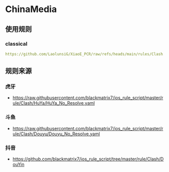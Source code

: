 # ChinaMedia

## 使用规则
### classical
```yaml
https://github.com/LaolunsiG/XiaoE_PCR/raw/refs/heads/main/rules/Clash.Meta/ChinaMedia/ChinaMedia-Classical.yaml
```

## 规则来源

### 虎牙
- https://raw.githubusercontent.com/blackmatrix7/ios_rule_script/master/rule/Clash/HuYa/HuYa_No_Resolve.yaml

### 斗鱼
- https://raw.githubusercontent.com/blackmatrix7/ios_rule_script/master/rule/Clash/Douyu/Douyu_No_Resolve.yaml

### 抖音
- https://github.com/blackmatrix7/ios_rule_script/tree/master/rule/Clash/DouYin
